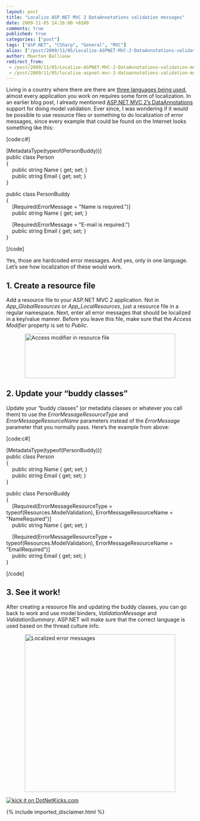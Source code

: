 ```yaml
---
layout: post
title: "Localize ASP.NET MVC 2 DataAnnotations validation messages"
date: 2009-11-05 14:26:00 +0100
comments: true
published: true
categories: ["post"]
tags: ["ASP.NET", "CSharp", "General", "MVC"]
alias: ["/post/2009/11/05/Localize-ASPNET-MVC-2-DataAnnotations-validation-messages.aspx", "/post/2009/11/05/localize-aspnet-mvc-2-dataannotations-validation-messages.aspx"]
author: Maarten Balliauw
redirect_from:
 - /post/2009/11/05/Localize-ASPNET-MVC-2-DataAnnotations-validation-messages.aspx.html
 - /post/2009/11/05/localize-aspnet-mvc-2-dataannotations-validation-messages.aspx.html
---
```

<p>Living in a country where there are there are <a href="http://en.wikipedia.org/wiki/Belgium#Languages" target="_blank">three languages being used</a>, almost every application you work on requires some form of localization. In an earlier blog post, I already mentioned <a href="/post/2009/07/31/ASPNET-MVC-2-Preview-1-released!.aspx" target="_blank">ASP.NET MVC 2&rsquo;s DataAnnotations</a> support for doing model validation. Ever since, I was wondering if it would be possible to use resource files or something to do localization of error messages, since every example that could be found on the Internet looks something like this:</p>
<p>[code:c#]</p>
<p>[MetadataType(typeof(PersonBuddy))] <br />public class Person <br />{ <br />&nbsp;&nbsp;&nbsp; public string Name { get; set; } <br />&nbsp;&nbsp;&nbsp; public string Email { get; set; } <br />}</p>
<p>public class PersonBuddy <br />{ <br />&nbsp;&nbsp;&nbsp; [Required(ErrorMessage = "Name is required.")] <br />&nbsp;&nbsp;&nbsp; public string Name { get; set; }</p>
<p>&nbsp;&nbsp;&nbsp; [Required(ErrorMessage = "E-mail is required.") <br />&nbsp;&nbsp;&nbsp; public string Email { get; set; } <br />}</p>
<p>[/code]</p>
<p>Yes, those are hardcoded error messages. And yes, only in one language. Let&rsquo;s see how localization of these would work.</p>
<h2>1. Create a resource file</h2>
<p>Add a resource file to your ASP.NET MVC 2 application. Not in <em>App_GlobalResources</em> or <em>App_LocalResources</em>, just a resource file in a regular namespace. Next, enter all error messages that should be localized in a key/value manner. Before you leave this file, make sure that the <em>Access</em> <em>Modifier</em> property is set to <em>Public</em>.</p>
<p><img style="border-bottom: 0px; border-left: 0px; margin: 5px auto; display: block; float: none; border-top: 0px; border-right: 0px" title="Access modifier in resource file" src="/images/image_19.png" border="0" alt="Access modifier in resource file" width="404" height="119" /></p>
<h2>2. Update your &ldquo;buddy classes&rdquo;</h2>
<p>Update your &ldquo;buddy classes&rdquo; (or metadata classes or whatever you call them) to use the <em>ErrorMessageResourceType</em> and <em>ErrorMessageResourceName</em> parameters instead of the <em>ErrorMessage</em> parameter that you normally pass. Here&rsquo;s the example from above:</p>
<p>[code:c#]</p>
<p>[MetadataType(typeof(PersonBuddy))] <br />public class Person <br />{ <br />&nbsp;&nbsp;&nbsp; public string Name { get; set; } <br />&nbsp;&nbsp;&nbsp; public string Email { get; set; } <br />}</p>
<p>public class PersonBuddy <br />{ <br />&nbsp;&nbsp;&nbsp; [Required(ErrorMessageResourceType = typeof(Resources.ModelValidation), ErrorMessageResourceName = "NameRequired")] <br />&nbsp;&nbsp;&nbsp; public string Name { get; set; }</p>
<p>&nbsp;&nbsp;&nbsp; [Required(ErrorMessageResourceType = typeof(Resources.ModelValidation), ErrorMessageResourceName = "EmailRequired")] <br />&nbsp;&nbsp;&nbsp; public string Email { get; set; } <br />}</p>
<p>[/code]</p>
<h2>3. See it work!</h2>
<p>After creating a resource file and updating the buddy classes, you can go back to work and use model binders, <em>ValidationMessage</em> and <em>ValidationSummary</em>. ASP.NET will make sure that the correct language is used based on the thread culture info.</p>
<p><img style="border-bottom: 0px; border-left: 0px; display: block; float: none; margin-left: auto; border-top: 0px; margin-right: auto; border-right: 0px" title="Localized error messages" src="/images/image_20.png" border="0" alt="Localized error messages" width="404" height="423" /></p>
<p><a href="http://www.dotnetkicks.com/kick/?url=/post/2009/11/05/Localize-ASPNET-MVC-2-DataAnnotations-validation-messages.aspx&amp;title=Localize ASP.NET MVC 2 DataAnnotations validation messages"><img src="http://www.dotnetkicks.com/Services/Images/KickItImageGenerator.ashx?url=/post/2009/11/05/Localize-ASPNET-MVC-2-DataAnnotations-validation-messages.aspx" border="0" alt="kick it on DotNetKicks.com" /> </a></p>
{% include imported_disclaimer.html %}
